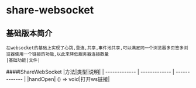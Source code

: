 ﻿# share-websocket
## 基础版本简介
    在websocket的基础上实现了心跳,重连,共享,事件池共享,可以满足同一个浏览器多页签多浏览器使用一个链接的功能,以此来降低服务器连接数量
    |基础功能|文件|
####IShareWebSocket
|方法|类型|说明|
| ------------- | ------------- | ------------- |
|handOpen| () => void|打开ws链接|

